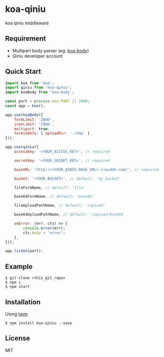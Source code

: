 koa-qiniu
=========================

koa qiniu middleware


## Requirement

- Multipart body parser (eg: [koa-body](https://github.com/dlau/koa-body))
- Qiniu developer account


## Quick Start

```js
import koa from 'koa';
import qiniu from 'koa-qiniu';
import koaBody from 'koa-body';

const port = process.env.PORT || 3000;
const app = koa();

app.use(koaBody({
    formLimit: '20mb',
    jsonLimit: '20mb',
    multipart: true,
    formidable: { uploadDir: './tmp' },
}));

app.use(qiniu({
    accessKey: '<YOUR_ACCESS_KEY>', // required

    secretKey: '<YOUR_SECRET_KEY>', // required

    baseURL: 'http://<YOUR_QINIU_BASE_URL>.clouddn.com/', // required

    bucket: '<YOUR_BUCKET>', // default: 'my_bucket'

    fileFormName, // default: 'file'

    base64FormName, // default: 'base64'

    fileUploadPathName, // default: '/upload'

    base64UploadPathName, // default: '/upload/base64'

    onError: (err, ctx) => {
        console.error(err);
        ctx.body = 'error';
    },
}));

app.listen(port);

```


## Example

    $ git clone <this_git_repo>
    $ npm i
    $ npm start

## Installation

Using [npm](https://www.npmjs.com/):

    $ npm install koa-qiniu --save


## License

MIT
